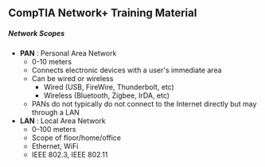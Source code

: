 ## CompTIA Network+ Training Material

##### Network Scopes
* **PAN** : Personal Area Network
  * 0-10 meters
  * Connects electronic devices with a user's immediate area
  * Can be wired or wireless
    * Wired (USB, FireWire, Thunderbolt, etc)
    * Wireless (Bluetooth, Zigbee, IrDA, etc)
  * PANs do not typically do not connect to the Internet directly but may through a LAN
* **LAN** : Local Area Network
  * 0-100 meters
  * Scope of floor/home/office
  * Ethernet, WiFi
  * IEEE 802.3, IEEE 802.11